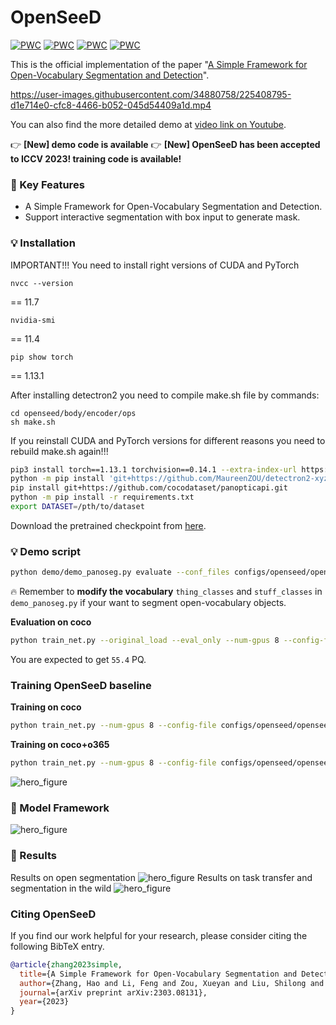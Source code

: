 # OpenSeeD
[![PWC](https://img.shields.io/endpoint.svg?url=https://paperswithcode.com/badge/a-simple-framework-for-open-vocabulary/panoptic-segmentation-on-coco-minival)](https://paperswithcode.com/sota/panoptic-segmentation-on-coco-minival?p=a-simple-framework-for-open-vocabulary)
[![PWC](https://img.shields.io/endpoint.svg?url=https://paperswithcode.com/badge/a-simple-framework-for-open-vocabulary/panoptic-segmentation-on-ade20k-val)](https://paperswithcode.com/sota/panoptic-segmentation-on-ade20k-val?p=a-simple-framework-for-open-vocabulary)
[![PWC](https://img.shields.io/endpoint.svg?url=https://paperswithcode.com/badge/a-simple-framework-for-open-vocabulary/instance-segmentation-on-ade20k-val)](https://paperswithcode.com/sota/instance-segmentation-on-ade20k-val?p=a-simple-framework-for-open-vocabulary)
[![PWC](https://img.shields.io/endpoint.svg?url=https://paperswithcode.com/badge/a-simple-framework-for-open-vocabulary/instance-segmentation-on-cityscapes-val)](https://paperswithcode.com/sota/instance-segmentation-on-cityscapes-val?p=a-simple-framework-for-open-vocabulary)

This is the official implementation of the paper "[A Simple Framework for Open-Vocabulary Segmentation and Detection](https://arxiv.org/pdf/2303.08131.pdf)".

https://user-images.githubusercontent.com/34880758/225408795-d1e714e0-cfc8-4466-b052-045d54409a1d.mp4

You can also find the more detailed demo at [video link on Youtube](https://www.youtube.com/watch?v=z4gsQw2n7iM).

:point_right: **[New] demo code is available**
:point_right: **[New] OpenSeeD has been accepted to ICCV 2023! training code is available!**

### :rocket: Key Features
- A Simple Framework for Open-Vocabulary Segmentation and Detection.
- Support interactive segmentation with box input to generate mask.

### :bulb: Installation
IMPORTANT!!! 
You need to install right versions of CUDA and PyTorch
```
nvcc --version 
```
== 11.7 
```
nvidia-smi
```
== 11.4
```
pip show torch 
```
== 1.13.1

After installing detectron2 you need to compile make.sh  file by commands:
```
cd openseed/body/encoder/ops
sh make.sh
```

If you reinstall CUDA and PyTorch versions for different reasons you need to rebuild make.sh again!!!

```sh
pip3 install torch==1.13.1 torchvision==0.14.1 --extra-index-url https://download.pytorch.org/whl/cu113
python -m pip install 'git+https://github.com/MaureenZOU/detectron2-xyz.git'
pip install git+https://github.com/cocodataset/panopticapi.git
python -m pip install -r requirements.txt
export DATASET=/pth/to/dataset
```
Download the pretrained checkpoint from [here](https://github.com/IDEA-Research/OpenSeeD/releases/download/openseed/model_state_dict_swint_51.2ap.pt).
### :bulb: Demo script
```sh
python demo/demo_panoseg.py evaluate --conf_files configs/openseed/openseed_swint_lang.yaml  --image_path images/animals.png --overrides WEIGHT /path/to/ckpt/model_state_dict_swint_51.2ap.pt
```
:fire: Remember to **modify the vocabulary**  `thing_classes` and `stuff_classes` in `demo_panoseg.py`  if your want to segment open-vocabulary objects.

**Evaluation on coco**
```sh
python train_net.py --original_load --eval_only --num-gpus 8 --config-file configs/openseed/openseed_swint_lang.yaml MODEL.WEIGHTS=[/path/to/lang/weight](https://github.com/IDEA-Research/OpenSeeD/releases/download/openseed/model_state_dict_swint_51.2ap.pt)
```
You are expected to get `55.4` PQ.
### Training OpenSeeD baseline
**Training on coco**
```sh
python train_net.py --num-gpus 8 --config-file configs/openseed/openseed_swint_lang.yaml --lang_weight [/path/to/lang/weight](https://github.com/IDEA-Research/OpenSeeD/releases/download/training/model_state_dict_only_language.pt)
```
**Training on coco+o365**
```sh
python train_net.py --num-gpus 8 --config-file configs/openseed/openseed_swint_lang_o365.yaml --lang_weight [/path/to/lang/weight](https://github.com/IDEA-Research/OpenSeeD/releases/download/training/model_state_dict_only_language.pt)
```

![hero_figure](figs/intro.jpg)
### :unicorn: Model Framework
![hero_figure](figs/framework.jpg)
### :volcano: Results
Results on open segmentation
![hero_figure](figs/results1.jpg)
Results on task transfer and segmentation in the wild
![hero_figure](figs/results2.jpg)


### <a name="CitingOpenSeeD"></a>Citing OpenSeeD

If you find our work helpful for your research, please consider citing the following BibTeX entry.

```BibTeX
@article{zhang2023simple,
  title={A Simple Framework for Open-Vocabulary Segmentation and Detection},
  author={Zhang, Hao and Li, Feng and Zou, Xueyan and Liu, Shilong and Li, Chunyuan and Gao, Jianfeng and Yang, Jianwei and Zhang, Lei},
  journal={arXiv preprint arXiv:2303.08131},
  year={2023}
}
```

